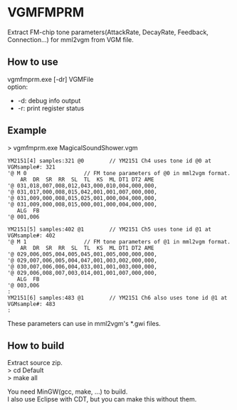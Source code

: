 VGMFMPRM
==
Extract FM-chip tone parameters(AttackRate, DecayRate, Feedback, Connection...) for mml2vgm from VGM file.  

How to use
--
vgmfmprm.exe [-dr] VGMFile  
option:  
+ -d: debug info output  
+ -r: print register status

Example
--
&gt; vgmfmprm.exe MagicalSoundShower.vgm  
  
	YM2151[4] samples:321 @0		// YM2151 Ch4 uses tone id @0 at VGMsample#: 321
	'@ M 0					// FM tone parameters of @0 in mml2vgm format.
	    AR  DR  SR  RR  SL  TL  KS  ML DT1 DT2 AME
	'@ 031,018,007,008,012,043,000,010,004,000,000,
	'@ 031,017,000,008,015,042,001,001,007,000,000,
	'@ 031,009,000,008,015,025,001,000,004,000,000,
	'@ 031,009,000,008,015,000,001,000,004,000,000,
	   ALG  FB
	'@ 001,006  

	YM2151[5] samples:402 @1		// YM2151 Ch5 uses tone id @1 at VGMsample#: 402
	'@ M 1					// FM tone parameters of @1 in mml2vgm format.
	    AR  DR  SR  RR  SL  TL  KS  ML DT1 DT2 AME
	'@ 029,006,005,004,005,045,001,005,000,000,000,
	'@ 029,007,006,005,004,047,001,003,002,000,000,
	'@ 030,007,006,006,004,033,001,001,003,000,000,
	'@ 029,006,008,007,003,014,001,001,007,000,000,
	   ALG  FB
	'@ 003,006
	:
	YM2151[6] samples:483 @1		// YM2151 Ch6 also uses tone id @1 at VGMsample#: 483
	:

These parameters can use in mml2vgm's *.gwi files.  

How to build
--
Extract source zip.   
&gt; cd Default    
&gt; make all  

You need MinGW(gcc, make, ...) to build.  
I also use Eclipse with CDT, but you can make this without them.
